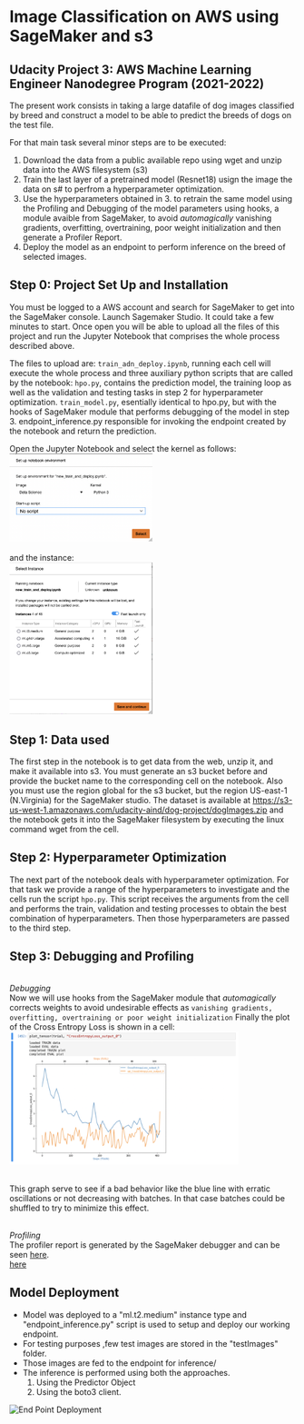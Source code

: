 # Image Classification on AWS using SageMaker and s3
## Udacity Project 3: AWS Machine Learning Engineer Nanodegree Program (2021-2022)

The present work consists in taking a large datafile of dog images classified by breed and construct
a model to be able to predict the breeds of dogs on the test file.

For that main task several minor steps are to be executed:
1. Download the data from a public available repo using wget and unzip data into the AWS filesystem (s3)
2. Train the last layer of a pretrained model (Resnet18) usign the image the data on s# to perfrom a hyperparameter optimization.
3. Use the hyperparameters obtained in 3. to retrain the same model using the Profiling and Debugging of the model  parameters using hooks, a module avaible from SageMaker, to avoid *automagically* vanishing gradients, overfitting, overtraining, poor weight initialization and then generate a Profiler Report.
4. Deploy the model as an endpoint to perform inference on the breed of selected images. 


## Step 0: Project Set Up and Installation
You must be logged to a AWS account and search for SageMaker to get into the SageMaker console. 
Launch Sagemaker Studio.
It could take a few minutes to start. 
Once open you will be able to upload all the files of this project and run the Jupyter Notebook that comprises the whole process described above.


The files to upload are: 
`train_adn_deploy.ipynb`, running each cell will execute the whole process and three auxiliary python scripts that are called by the notebook:
`hpo.py`, contains the prediction model, the training loop as well as the validation and testing tasks in step 2 for hyperparameter optimization.
`train_model.py`, esentially identical to hpo.py, but with the hooks of SageMaker module that performs debugging of the model in step 3.
endpoint_inference.py responsible for invoking the endpoint created by the notebook and return the prediction.

Open the Jupyter Notebook and select the kernel as follows:
<br/>
<img src="images/kernel.png" width="50%">
<br/>
<br/>
and the instance:<br/>
<img src="images/instance.png" width="50%">
<br/>




## Step 1: Data used
The first step in the notebook is to get data from the web, unzip it, and make it available into s3.
You must generate an s3 bucket before and provide the bucket name to the corresponding cell on the notebook.
Also you must use the region global for the s3 bucket, but the region US-east-1 (N.Virginia) for the SageMaker studio.
The dataset is available at https://s3-us-west-1.amazonaws.com/udacity-aind/dog-project/dogImages.zip 
and the notebook gets it into the SageMaker filesystem by executing the linux command wget from the cell. 


## Step 2: Hyperparameter Optimization
The next part of the notebook deals with hyperparameter optimization. For that task we provide a range of the hyperparameters to investigate and the cells 
run the script `hpo.py`.
This script receives the arguments from the cell and performs the train, validation and testing processes to obtain the best combination of hyperparameters.
Then those hyperparameters are passed to the third step.

## Step 3: Debugging and Profiling
<br/>*Debugging*<br/>
Now we will use hooks from the SageMaker module that *automagically* corrects weights to avoid undesirable effects as 
`vanishing gradients, overfitting, overtraining or poor weight initialization`
Finally the plot of the Cross Entropy Loss is shown in a cell:
<br/>
<img src="images/crossentropy.png" width="80%">
<br/><br/>

This graph serve to see if a bad behavior like the blue line with erratic oscillations or not decreasing with batches. 
In that case batches could be shuffled to try to minimize this effect.

<br/>*Profiling*<br/>
The profiler report is generated by the SageMaker debugger and can be seen [here](profiler/profiler-report.html).
<br/>
<a href="profiler/profiler-report.html">here</a>

## Model Deployment
- Model was deployed to a "ml.t2.medium" instance type and "endpoint_inference.py" script is used to setup and deploy our working endpoint.
- For testing purposes ,few test images are stored in the "testImages" folder.
- Those images are fed to the endpoint for inference/
- The inference is performed using both the approaches. 
    1. Using the Predictor Object 
    2. Using the boto3 client.
  
![End Point Deployment](Snapshots/End%20Point.png "End Point")

